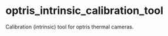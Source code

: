 optris_intrinsic_calibration_tool
=================================

Calibration (intrinsic) tool for optris thermal cameras.
